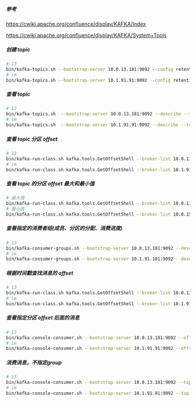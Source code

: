 ##### 参考

https://cwiki.apache.org/confluence/display/KAFKA/Index

https://cwiki.apache.org/confluence/display/KAFKA/System+Tools

##### 创建 topic

```bash
# 13
bin/kafka-topics.sh --bootstrap-server 10.0.13.181:9092 --config retention.ms=604800000 --create --partitions 2 --replication-factor 3 --topic course-data-to-es
# im
bin/kafka-topics.sh --bootstrap-server 10.1.91.91:9092 --config retention.ms=604800000 --create --partitions 2 --replication-factor 3 --topic course-data-to-es
```

##### 查看 topic

```bash
# 13
bin/kafka-topics.sh  --bootstrap-server 10.0.13.181:9092 --describe --topic course-data-to-es
# im
bin/kafka-topics.sh  --bootstrap-server 10.1.91.91:9092 --describe --topic course-data-to-es
```

##### 查看 topic 分区 offset

```bash
# 13
bin/kafka-run-class.sh kafka.tools.GetOffsetShell --broker-list 10.0.13.181:9092 --topic course-data-to-es
# im
bin/kafka-run-class.sh kafka.tools.GetOffsetShell --broker-list 10.1.91.91:9092 --topic course-data-to-es
```

##### 查看 topic 的分区 offset 最大和最小值

```bash
# 最大值
bin/kafka-run-class.sh kafka.tools.GetOffsetShell --broker-list 10.0.13.181:9092  --topic course-data-to-es --time -1
# 最小值
bin/kafka-run-class.sh kafka.tools.GetOffsetShell --broker-list 10.0.15.131:9092  --topic course-data-to-es --time -2
```

##### 查看指定的消费者组(成员、分区的分配、消费进度)

```bash
# 13
bin/kafka-consumer-groups.sh --bootstrap-server 10.0.13.181:9092 --describe --group eeo-course-es
# im
bin/kafka-consumer-groups.sh --bootstrap-server 10.1.91.181:9092 --describe --group eeo-course-es
```

##### 根据时间戳查找消息的 offset

```bash
# 13
bin/kafka-run-class.sh kafka.tools.GetOffsetShell --broker-list 10.0.13.181:9092  --topic course-data-to-es --time 1586115695000
# im
bin/kafka-run-class.sh kafka.tools.GetOffsetShell --broker-list 10.1.91.91:9092  --topic course-data-to-es --time 1586115695000
```

##### 查看指定分区 offset 后面的消息

```bash
# 13
bin/kafka-console-consumer.sh --bootstrap-server 10.0.13.181:9092 --offset 414 --topic course-data-to-es --max-messages 2 --partition 0
# im
bin/kafka-console-consumer.sh --bootstrap-server 10.1.91.91:9092 --offset 414 --topic course-data-to-es --max-messages 2 --partition 0
```

##### 消费消息，不指定group

```bash
# 13
bin/kafka-console-consumer.sh --bootstrap-server 10.0.13.181:9092 --topic course-data-to-es
# im
bin/kafka-console-consumer.sh --bootstrap-server 10.1.91.91:9092 --topic course-data-to-es
```

